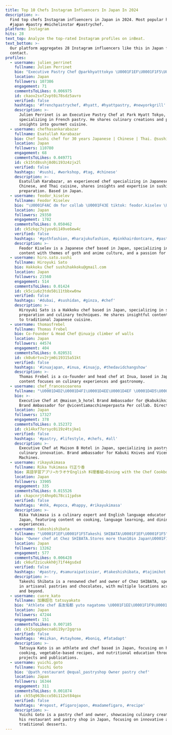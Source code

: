 ```yaml
---
title: Top 10 Chefs Instagram Influencers In Japan In 2024
description: >-
  Find top chefs Instagram influencers in Japan in 2024. Most popular hashtags:
  #japan #pastry #michelinstar #pastrychef.
platform: Instagram
hits: 28
text_top: Analyze the top-rated Instagram profiles on inBeat.
text_bottom: >-
  Our platform aggregates 28 Instagram influencers like this in Japan for you to
  contact.
profiles:
  - username: julien_perrinet
    fullname: Julien Perrinet
    bio: "Executive Pastry Chef @parkhyatttokyo \U0001F1EF\U0001F1F5\U0001F5FB … Ambassador chef for: @les_vergers_boiron \U0001FAD0\U0001F352\U0001F96D @prova_gourmet Golf/diving/tennis & more Links for more: \U0001F333"
    location: Japan
    followers: 107386
    engagement: 71
    commentsToLikes: 0.006975
    id: ckaov2sxf2vpt0i78sdz5avro
    verified: false
    hashtags: '#frenchpastrychef, #hyatt, #hyattpastry, #newyorkgrill'
    description: >-
      Julien Perrinet is an Executive Pastry Chef at Park Hyatt Tokyo,
      specializing in French pastry. He shares culinary creations and passionate
      insights into gourmet cuisine.
  - username: chefhasankarabazar
    fullname: Esatullah Karabazar
    bio: Chef Sushi chef for 30 years Japanese | Chinese | Thai. @sushidotto
    location: Japan
    followers: 110780
    engagement: 68
    commentsToLikes: 0.049771
    id: ck15td8sshj8d0i193z4zjx2l
    verified: false
    hashtags: '#sushi, #workshop, #tag, #chinese'
    description: >-
      Esatullah Karabazar, an experienced chef specializing in Japanese,
      Chinese, and Thai cuisine, shares insights and expertise in sushi
      preparation. Based in Japan.
  - username: feodor_kiselev
    fullname: Feodor Kiselev
    bio: "\U0001F4AC dm for collab \U0001F43E tiktok: feodor.kiselev \U0001F311 live in Japan \U0001F1EF\U0001F1F5 \U0001F311 gender: male \U0001F311 japanese chef \U0001F363 \U0001F311 cat lover \U0001F408 \U0001F311 #goth & #anime =\U0001F5A4 писька еда и котики"
    location: Japan
    followers: 29350
    engagement: 1782
    commentsToLikes: 0.050462
    id: ck5zkqc7sjyov0i149ve6ew4c
    verified: false
    hashtags: '#gothfashion, #harajukufashion, #pinkhairdontcare, #pastelgoth'
    description: >-
      Feodor Kiselev is a Japanese chef based in Japan, specializing in culinary
      content with themes of goth and anime culture, and a passion for cats.
  - username: hiro.sato.sushi
    fullname: Hiroyuki Sato
    bio: Hakkoku Chef sushihakkoku@gmail.com
    location: Japan
    followers: 21560
    engagement: 514
    commentsToLikes: 0.01424
    id: ck5ciu6z3tdo50i11tbbxw0nw
    verified: false
    hashtags: '#dubai, #sushidan, #ginza, #chef'
    description: >-
      Hiroyuki Sato is a Hakkoku chef based in Japan, specializing in sushi
      preparation and culinary techniques. He shares insightful content related
      to traditional Japanese cuisine.
  - username: thomasfrebel
    fullname: Thomas Frebel
    bio: Co-Founder & Head Chef @inuajp climber of walls
    location: Japan
    followers: 44574
    engagement: 404
    commentsToLikes: 0.020531
    id: ck0u6rtvv2rjm0i19315a51kt
    verified: false
    hashtags: '#inuajapan, #inua, #inuajp, #thedavidchangshow'
    description: >-
      Thomas Frebel is a co-founder and head chef at Inua, based in Japan. His
      content focuses on culinary experiences and gastronomy.
  - username: chef_francescoarena
    fullname: "\U0001D4D2\U0001D4F1\U0001D4EE\U0001D4EF \U0001D4D5\U0001D4FB\U0001D4EA\U0001D4F7\U0001D4EC\U0001D4EE\U0001D4FC\U0001D4EC\U0001D4F8 \U0001D4D0\U0001D4FB\U0001D4EE\U0001D4F7\U0001D4EA  ®"
    bio: >-
      Executive Chef at @maison_b_hotel Brand Ambassador for @kabukiknives.jp
      Brand Ambassador for @vicentiamacchineperpasta Per collab. Direct or Mail
    location: Japan
    followers: 17327
    engagement: 378
    commentsToLikes: 0.152372
    id: ck14kxf7orsyc0i19z4tsjke1
    verified: false
    hashtags: '#pastry, #lifestyle, #chefs, #all'
    description: >-
      Executive Chef at Maison B Hotel in Japan, specializing in pastry and
      culinary innovation. Brand ambassador for Kabuki Knives and Vicentia Pasta
      Machines.
  - username: rikayukimasa
    fullname: Rika Yukimasa 行正り香
    bio: 英語学習アプリ→カラオケEnglish 料理番組→Dining with the Chef Cookbooks→amazon
    location: Japan
    followers: 33905
    engagement: 335
    commentsToLikes: 0.015526
    id: ckapcnrjt4hnp0i78ci1jpdsm
    verified: false
    hashtags: '#nhk, #epoca, #happy, #rikayukimasa'
    description: >-
      Rika Yukimasa is a culinary expert and English language educator from
      Japan, featuring content on cooking, language learning, and dining
      experiences.
  - username: takeshishibata
    fullname: "\U0001F1EF\U0001F1F5Takeshi SHIBATA\U0001F1EF\U0001F1F5"
    bio: "Owner chef at Chez SHIBATA.Stores more than10in Japan\U0001F1EF\U0001F1F5otherSHG\U0001F1E8\U0001F1F3BKK\U0001F1F9\U0001F1ED⚔SAMURAI Pâtissier Cémoi chocolate Ambassador\U0001F1EB\U0001F1F7シェ・シバタ柴田武 国内外10店舗展開中 侍パティシエ"
    location: Japan
    followers: 13262
    engagement: 577
    commentsToLikes: 0.006428
    id: ck6uf2zicukkh0j71f44gsdxd
    verified: false
    hashtags: '#pastry, #samuraipatissier, #takeshishibata, #tajimihot'
    description: >-
      Takeshi Shibata is a renowned chef and owner of Chez SHIBATA, specializing
      in artisanal pastries and chocolates, with multiple locations across Japan
      and beyond.
  - username: cuore_kato
    fullname: 加藤超也 tatsuyakato
    bio: "Athlete chef 長友佑都 yuto nagatomo \U0001F1EE\U0001F1F9\U0001F1F9\U0001F1F7\U0001F1EB\U0001F1F7 ・THE POTAGE「野菜のエスプレッソ」 プロデュース @the_potage ・書籍「ファットアダプト食事法」 レシピサイト　@fat.adapt"
    location: Japan
    followers: 47244
    engagement: 151
    commentsToLikes: 0.007185
    id: ck15sqqpbecna0i19yr2gqrsa
    verified: false
    hashtags: '#mizkan, #stayhome, #boniq, #fatadapt'
    description: >-
      Tatsuya Kato is an athlete and chef based in Japan, focusing on healthy
      cooking, vegetable-based recipes, and nutritional education through his
      projects and publications.
  - username: yuichi.goto
    fullname: Yuichi Goto
    bio: '@path_restaurant @equal_pastryshop Owner pastry chef'
    location: Japan
    followers: 16344
    engagement: 311
    commentsToLikes: 0.001874
    id: ck55q963bcco50i112ot84qox
    verified: false
    hashtags: '#repost, #figarojapon, #madamefigaro, #recipe'
    description: >-
      Yuichi Goto is a pastry chef and owner, showcasing culinary creations from
      his restaurant and pastry shop in Japan, focusing on innovative and
      traditional desserts.
---
```


